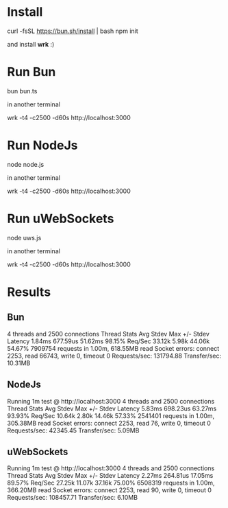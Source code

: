 # Install

curl -fsSL https://bun.sh/install | bash
npm init

and install **wrk** :)

# Run Bun

bun bun.ts

in another terminal

wrk -t4 -c2500 -d60s http://localhost:3000

# Run NodeJs

node node.js

in another terminal

wrk -t4 -c2500 -d60s http://localhost:3000

# Run uWebSockets

node uws.js

in another terminal

wrk -t4 -c2500 -d60s http://localhost:3000

# Results

## Bun

4 threads and 2500 connections
Thread Stats   Avg      Stdev     Max   +/- Stdev
  Latency     1.84ms  677.59us  51.62ms   98.15%
  Req/Sec    33.12k     5.98k   44.06k    54.67%
7909754 requests in 1.00m, 618.55MB read
Socket errors: connect 2253, read 66743, write 0, timeout 0
Requests/sec: 131794.88
Transfer/sec:     10.31MB


## NodeJs

Running 1m test @ http://localhost:3000
  4 threads and 2500 connections
  Thread Stats   Avg      Stdev     Max   +/- Stdev
    Latency     5.83ms  698.23us  63.27ms   93.93%
    Req/Sec    10.64k     2.80k   14.46k    57.33%
  2541401 requests in 1.00m, 305.38MB read
  Socket errors: connect 2253, read 76, write 0, timeout 0
Requests/sec:  42345.45
Transfer/sec:      5.09MB

## uWebSockets

Running 1m test @ http://localhost:3000
  4 threads and 2500 connections
  Thread Stats   Avg      Stdev     Max   +/- Stdev
    Latency     2.27ms  264.81us  17.05ms   89.57%
    Req/Sec    27.25k    11.07k   37.16k    75.00%
  6508319 requests in 1.00m, 366.20MB read
  Socket errors: connect 2253, read 90, write 0, timeout 0
Requests/sec: 108457.71
Transfer/sec:      6.10MB

